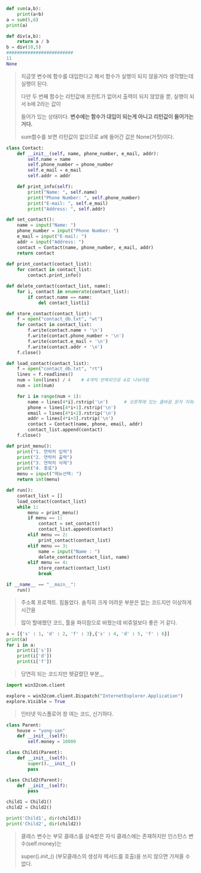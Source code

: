 ```python
def sum(a,b):
    print(a+b)
a = sum(5,6)
print(a)

def div(a,b):
    return a / b
b = div(10,5)
#########################
11
None
```

> 지금껏 변수에 함수를 대입한다고 해서 함수가 실행이 되지 않을거라 생각했는데 실행이 된다.
>
> 다만 두 번째 함수는 리턴값에 프린트가 없어서 출력이 되지 않았을 뿐, 실행이 되서 b에 2라는 값이
>
> 들어가 있는 상태이다. **변수에는 함수가 대입이 되는게 아니고 리턴값이 들어가는거다.**
>
> sum함수를 보면 리턴값이 없으므로 a에 들어간 값은 None(거짓)이다.

```python
class Contact:
    def __init__(self, name, phone_number, e_mail, addr):
        self.name = name
        self.phone_number = phone_number
        self.e_mail = e_mail
        self.addr = addr

    def print_info(self):
        print("Name: ", self.name)
        print("Phone Number: ", self.phone_number)
        print("E-mail: ", self.e_mail)
        print("Address: ", self.addr)

def set_contact():
    name = input("Name: ")
    phone_number = input("Phone Number: ")
    e_mail = input("E-mail: ")
    addr = input("Address: ")
    contact = Contact(name, phone_number, e_mail, addr)
    return contact
    
def print_contact(contact_list):
    for contact in contact_list:
        contact.print_info()

def delete_contact(contact_list, name):
    for i, contact in enumerate(contact_list):
        if contact.name == name:
            del contact_list[i]

def store_contact(contact_list):
    f = open("contact_db.txt", "wt")
    for contact in contact_list:
        f.write(contact.name + '\n')
        f.write(contact.phone_number + '\n')
        f.write(contact.e_mail + '\n')
        f.write(contact.addr + '\n')
    f.close()

def load_contact(contact_list):
    f = open("contact_db.txt", "rt")
    lines = f.readlines()
    num = len(lines) / 4    # 4개씩 반복되므로 4로 나눠야됨
    num = int(num)

    for i in range(num + 1):
        name = lines[4*i].rstrip('\n')      # 오른쪽에 있는 줄바꿈 문자 지워서 입력시킴
        phone = lines[4*i+1].rstrip('\n')
        email = lines[4*i+2].rstrip('\n')
        addr = lines[4*i+3].rstrip('\n')
        contact = Contact(name, phone, email, addr)
        contact_list.append(contact)
    f.close()

def print_menu():
    print("1. 연락처 입력")
    print("2. 연락처 출력")
    print("3. 연락처 삭제")
    print("4. 종료")
    menu = input("메뉴선택: ")
    return int(menu)

def run():
    contact_list = []
    load_contact(contact_list)
    while 1:
        menu = print_menu()
        if menu == 1:
            contact = set_contact()
            contact_list.append(contact)
        elif menu == 2:
            print_contact(contact_list)
        elif menu == 3:
            name = input("Name : ")
            delete_contact(contact_list, name)
        elif menu == 4:
            store_contact(contact_list)
            break

if __name__ == "__main__":
    run()
```

> 주소록 프로젝트. 힘들었다. 솔직히 크게 어려운 부분은 없는 코드지만 이상하게 시간을
>
> 많이 할애했던 코드, 툴을 파이참으로 바꿨는데 비쥬얼보다 좋은 거 같다.

```python
a = [{'s' : 1, 'd' : 2, 'f' : 3},{'s' : 4, 'd' : 5, 'f' : 6}]
print(a)
for i in a:
    print(i['s'])
    print(i['d'])
    print(i['f'])
```

> 당연히 되는 코드지만 헷갈렸던 부분,,,

```python
import win32com.client

explore = win32com.client.Dispatch("InternetExplorer.Application")
explore.Visible = True
```

> 인터넷 익스폴로어 창 여는 코드, 신기하다.

```python
class Parent:
    house = "yong-san"
    def __init__(self):
        self.money = 10000

class Child1(Parent):
    def __init__(self):
        super().__init__()
        pass

class Child2(Parent):
    def __init__(self):
        pass

child1 = Child1()
child2 = Child2()

print('Child1', dir(child1))
print('Child2', dir(child2))
```

> 클래스 변수는 부모 클래스를 상속받은 자식 클래스에는 존재하지만 인스턴스 변수(self.money)는
>
> super()._init__() (부모클래스의 생성자 메서드를 호출)을 쓰지 않으면 가져올 수 없다.